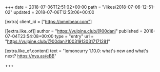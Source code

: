 +++
date = 2018-07-06T12:51:02+00:00
path = "/likes/2018-07-06-12-51-02"
updated = 2018-07-06T12:53:06+00:00

[extra]
client_id = ["https://omnibear.com"]

[[extra.like_of]]
author = "https://vulpine.club/@00dani"
published = 2018-07-04T23:54:08+00:00
type = "entry"
url = "https://vulpine.club/@00dani/100319130317171281"

[extra.like_of.content]
text = "lemoncurry 1.10.0: what's new and what's next? https://nya.as/eBB"

+++

<a href="https://fed.brid.gy"></a>